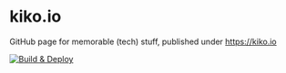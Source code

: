 # kiko.io

GitHub page for memorable (tech) stuff, published under https://kiko.io

[![Build & Deploy](https://github.com/kristofzerbe/kiko.io/actions/workflows/build-and-deploy.yml/badge.svg)](https://github.com/kristofzerbe/kiko.io/actions/workflows/build-and-deploy.yml)
